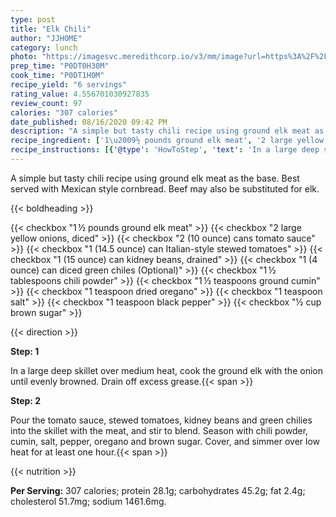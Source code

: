 ```yaml
---
type: post
title: "Elk Chili"
author: "JJHOME"
category: lunch
photo: "https://imagesvc.meredithcorp.io/v3/mm/image?url=https%3A%2F%2Fimages.media-allrecipes.com%2Fuserphotos%2F7207573.jpg"
prep_time: "P0DT0H30M"
cook_time: "P0DT1H0M"
recipe_yield: "6 servings"
rating_value: 4.556701030927835
review_count: 97
calories: "307 calories"
date_published: 08/16/2020 09:42 PM
description: "A simple but tasty chili recipe using ground elk meat as the base. Best served with Mexican style cornbread. Beef may also be substituted for elk."
recipe_ingredient: ['1\u2009½ pounds ground elk meat', '2 large yellow onions, diced', '2 (10 ounce) cans tomato sauce', '1 (14.5 ounce) can Italian-style stewed tomatoes', '1 (15 ounce) can kidney beans, drained', '1 (4 ounce) can diced green chiles', '1\u2009½ tablespoons chili powder', '1\u2009½ teaspoons ground cumin', '1 teaspoon dried oregano', '1 teaspoon salt', '1 teaspoon black pepper', '½ cup brown sugar']
recipe_instructions: [{'@type': 'HowToStep', 'text': 'In a large deep skillet over medium heat, cook the ground elk with the onion until evenly browned. Drain off excess grease.\n'}, {'@type': 'HowToStep', 'text': 'Pour the tomato sauce, stewed tomatoes, kidney beans and green chilies into the skillet with the meat, and stir to blend. Season with chili powder, cumin, salt, pepper, oregano and brown sugar. Cover, and simmer over low heat for at least one hour.\n'}]
---
```


A simple but tasty chili recipe using ground elk meat as the base. Best served with Mexican style cornbread. Beef may also be substituted for elk. 

{{< boldheading >}}

{{< checkbox "1 ½ pounds ground elk meat" >}}
{{< checkbox "2 large yellow onions, diced" >}}
{{< checkbox "2 (10 ounce) cans tomato sauce" >}}
{{< checkbox "1 (14.5 ounce) can Italian-style stewed tomatoes" >}}
{{< checkbox "1 (15 ounce) can kidney beans, drained" >}}
{{< checkbox "1 (4 ounce) can diced green chiles  (Optional)" >}}
{{< checkbox "1 ½ tablespoons chili powder" >}}
{{< checkbox "1 ½ teaspoons ground cumin" >}}
{{< checkbox "1 teaspoon dried oregano" >}}
{{< checkbox "1 teaspoon salt" >}}
{{< checkbox "1 teaspoon black pepper" >}}
{{< checkbox "½ cup brown sugar" >}}


{{< direction >}}

**Step: 1**

In a large deep skillet over medium heat, cook the ground elk with the onion until evenly browned. Drain off excess grease.{{< span >}}

**Step: 2**

Pour the tomato sauce, stewed tomatoes, kidney beans and green chilies into the skillet with the meat, and stir to blend. Season with chili powder, cumin, salt, pepper, oregano and brown sugar. Cover, and simmer over low heat for at least one hour.{{< span >}}

{{< nutrition >}}

**Per Serving:** 307 calories; protein 28.1g; carbohydrates 45.2g; fat 2.4g; cholesterol 51.7mg; sodium 1461.6mg.